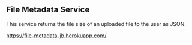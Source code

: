 ## File Metadata Service

This service returns the file size of an uploaded file to the user as JSON.

https://file-metadata-jb.herokuapp.com/